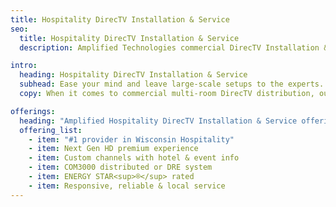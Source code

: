 ```yaml
---
title: Hospitality DirecTV Installation & Service
seo:
  title: Hospitality DirecTV Installation & Service
  description: Amplified Technologies commercial DirecTV Installation & Service provides multi-room, hotel Next Gen HD TV distribution with energy efficient control.

intro:
  heading: Hospitality DirecTV Installation & Service
  subhead: Ease your mind and leave large-scale setups to the experts.
  copy: When it comes to commercial multi-room DirecTV distribution, our professional technicians can handle the entire process from installation to full operation so that you can focus on your business. With all distribution equipment contained to one convenient and compact space, the entire system is managed with ultimate control and energy efficiency.

offerings:
  heading: "Amplified Hospitality DirecTV Installation & Service offerings:"
  offering_list:
    - item: "#1 provider in Wisconsin Hospitality"
    - item: Next Gen HD premium experience
    - item: Custom channels with hotel & event info
    - item: COM3000 distributed or DRE system
    - item: ENERGY STAR<sup>®</sup> rated
    - item: Responsive, reliable & local service
---
```

